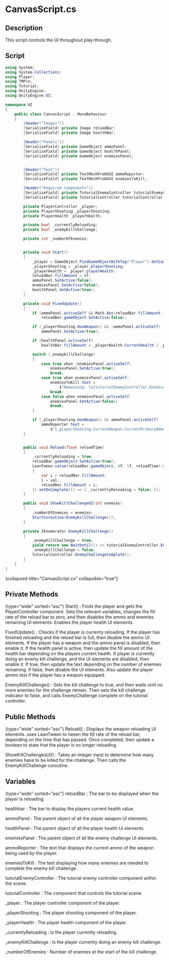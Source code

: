# CanvasScript.cs
<show-structure depth="2" />

## Description

This script controls the UI throughout play-through.

## Script
```C#
using System;
using System.Collections;
using Player;
using TMPro;
using Tutorial;
using UnityEngine;
using UnityEngine.UI;

namespace UI
{
    public class CanvasScript : MonoBehaviour
    {
        [Header("Images")] 
        [SerializeField] private Image reloadBar;
        [SerializeField] private Image healthBar;

        [Header("Panels")] 
        [SerializeField] private GameObject ammoPanel;
        [SerializeField] private GameObject healthPanel;
        [SerializeField] private GameObject enemiesPanel;


        [Header("Text")] 
        [SerializeField] private TextMeshProUGUI ammoReporter;
        [SerializeField] private TextMeshProUGUI enemiesToKill;

        [Header("Required Components")] 
        [SerializeField] private TutorialEnemyController tutorialEnemyController;
        [SerializeField] private TutorialController tutorialController;

        private PlayerController _player;
        private PlayerShooting _playerShooting;
        private PlayerHealth _playerHealth;

        private bool _currentlyReloading;
        private bool _enemyKillChallenge;

        private int _numberOfEnemies;


        private void Start()
        {
            _player = GameObject.FindGameObjectWithTag("Player").GetComponent<PlayerController>();
            _playerShooting = _player.playerShooting;
            _playerHealth = _player.playerHealth;
            reloadBar.fillAmount = 0f;
            ammoPanel.SetActive(false);
            enemiesPanel.SetActive(false);
            healthPanel.SetActive(true);
        }

        private void FixedUpdate()
        {
            if (ammoPanel.activeSelf && Math.Abs(reloadBar.fillAmount - 1f) < 0.01f && !_currentlyReloading)
                reloadBar.gameObject.SetActive(false);

            if (_playerShooting.HasWeapon() && !ammoPanel.activeSelf)
                ammoPanel.SetActive(true);

            if (healthPanel.activeSelf)
                healthBar.fillAmount = _playerHealth.CurrentHealth / _playerHealth.MaxHealth;

            switch (_enemyKillChallenge)
            {
                case true when !enemiesPanel.activeSelf:
                    enemiesPanel.SetActive(true);
                    break;
                case true when enemiesPanel.activeSelf:
                    enemiesToKill.text =
                        $"Remaining: \n{tutorialEnemyController.EnemiesRemaining} / {_numberOfEnemies}";
                    break;
                case false when enemiesPanel.activeSelf:
                    enemiesPanel.SetActive(false);
                    break;
            }

            if (_playerShooting.HasWeapon() && ammoPanel.activeSelf)
                ammoReporter.text =
                    $"{_playerShooting.CurrentWeapon.CurrentPrimaryAmmo} / {_playerShooting.CurrentWeapon.CurrentSecondaryAmmo}";
        }


        public void Reload(float reloadTime)
        {
            _currentlyReloading = true;
            reloadBar.gameObject.SetActive(true);
            LeanTween.value(reloadBar.gameObject, 0f, 1f, reloadTime).setOnUpdate(val =>
            {
                var i = reloadBar.fillAmount;
                i = val;
                reloadBar.fillAmount = i;
            }).setOnComplete(() => { _currentlyReloading = false; });
        }

        public void ShowKillChallengeUI(int enemies)
        {
            _numberOfEnemies = enemies;
            StartCoroutine(EnemyKillChallenge());
        }

        private IEnumerator EnemyKillChallenge()
        {
            _enemyKillChallenge = true;
            yield return new WaitUntil(() => tutorialEnemyController.EnemiesRemaining == 0);
            _enemyKillChallenge = false;
            tutorialController.EnemyChallengeComplete();
        }
    }
}
```
{collapsed-title="CanvasScript.cs" collapsible="true"}

## Private Methods
{type="wide" sorted="asc"}
Start()
: Finds the player and gets the PlayerController component.
Sets the relevant variables, changes the fill rate of the reload bar to zero,
and then disables the ammo and enemies remaining UI elements.
Enables the player health UI elements.

FixedUpdate()
: Checks if the player is currenty reloading.
If the player has finished reloading and the reload bar is full, then disable the ammo UI elements.
If the player has a weapon and the ammo panel is disabled, then enable it.
If the health panel is active, then update the fill amount of the health bar depending on the players current health.
If player is currently doing an enemy kill challenge, and the UI elements are disabled, then enable it.
If true, then update the text depending on the number of enemies remaining.
If false, then disable the UI elements.
Also update the player ammo text if the player has a weapon equipped.

EnemyKillChallenge()
: Sets the kill challenge to true, and then waits until no more enemies for the challenge remain.
Then sets the kill challenge indicator to false, and calls EnemyChallenge complete on the tutorial controller.

## Public Methods
{type="wide" sorted="asc"}
Reload()
: Displays the weapon reloading UI elements.
uses LeanTween to tween the fill rate of the reload bar, depending on the time that has passed.
Once completed, then update a boolean to state that the player is no longer reloading.

ShowKillChallengesUI()
: Takes an integer input to determine how many enemies have to be killed for the challenge.
Then calls the EnemyKillChallenge coroutine.

## Variables
{type="wide" sorted="asc"}
reloadBar
: The bar to be displayed when the player is reloading.

healthbar
: The bar to display the players current health value.

ammoPanel
: The parent object of all the player weapon UI elements.

healthPanel
: The parent object of all the player health UI elements.

enemiesPanel
: The parent object of all the enemy challenge UI elements.

ammoReporter
: The text that displays the current ammo of the weapon being used by the player.

enemiesToKill
: The text displaying how many enemies are needed to complete the enemy kill challenge.

tutorialEnemyController
: The tutorial enemy controller component within the scene.

tutorialController
: The component that controls the tutorial scene.

_player
: The player controller component of the player.

_playerShooting
: The player shooting component of the player.

_playerHealth
: The player health component of the player.

_currentlyReloading
: Is the player currently reloading.

_enemyKillChallenge
: Is the player currently doing an enemy kill challenge.

_numberOfEnemies
: Number of enemies at the start of the kill challenge.
